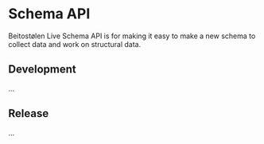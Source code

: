 # Schema API

Beitostølen Live Schema API is for making it easy to make a new schema to collect data and work on structural data.

## Development
...

## Release
...